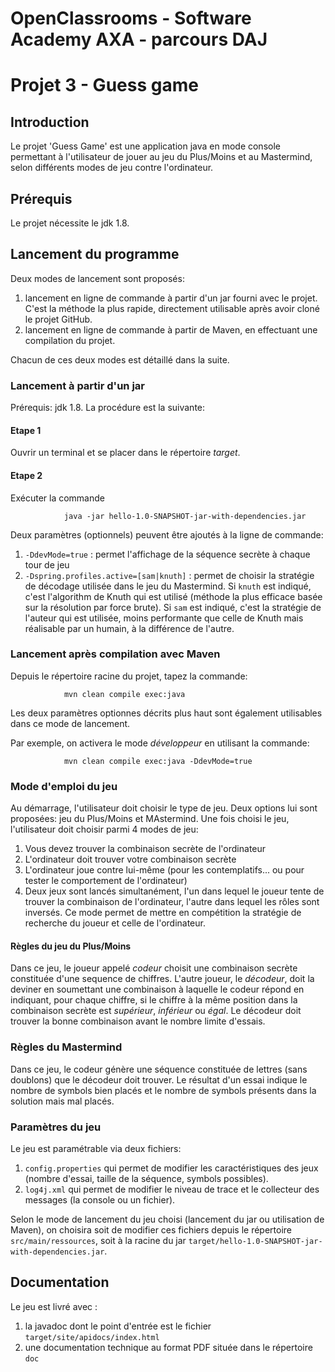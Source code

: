 # OpenClassrooms - Software Academy AXA - parcours DAJ
# Projet 3 - Guess game


## Introduction

Le projet 'Guess Game' est une application java en mode console permettant à l'utilisateur de jouer au jeu du Plus/Moins et au Mastermind, selon différents modes de jeu contre l'ordinateur.

## Prérequis

Le projet nécessite le jdk 1.8.

## Lancement du programme

Deux modes de lancement sont proposés:
1. lancement en ligne de commande à partir d'un jar fourni avec le projet. C'est la méthode la plus rapide, directement utilisable après avoir cloné le projet GitHub.
2. lancement en ligne de commande à partir de Maven, en effectuant une compilation du projet.

Chacun de ces deux modes est détaillé dans la suite.

### Lancement à partir d'un jar

Prérequis: jdk 1.8.
La procédure est la suivante:
#### Etape 1
Ouvrir un terminal et se placer dans le répertoire _target_.

#### Etape 2
Exécuter la commande 

                java -jar hello-1.0-SNAPSHOT-jar-with-dependencies.jar  

Deux paramètres (optionnels) peuvent être ajoutés à la ligne de commande:
1. `-DdevMode=true` : permet l'affichage de la séquence secrète à chaque tour de jeu
2. `-Dspring.profiles.active=[sam|knuth]` : permet de choisir la stratégie de décodage utilisée dans le jeu du Mastermind. Si `knuth` est indiqué, c'est l'algorithm de Knuth qui est utilisé (méthode la plus efficace basée sur la résolution par force brute). Si `sam` est indiqué, c'est la stratégie de l'auteur qui est utilisée, moins performante que celle de Knuth mais réalisable par un humain, à la différence de l'autre.

### Lancement après compilation avec Maven

Depuis le répertoire racine du projet, tapez la commande:

                mvn clean compile exec:java
 
 Les deux paramètres optionnes décrits plus haut sont également utilisables dans ce mode de lancement.

Par exemple, on activera le mode _développeur_ en utilisant la commande:

                mvn clean compile exec:java -DdevMode=true

### Mode d'emploi du jeu

Au démarrage, l'utilisateur doit choisir le type de jeu. Deux options lui sont proposées: jeu du Plus/Moins et MAstermind. Une fois choisi le jeu, l'utilisateur doit choisir parmi 4 modes de jeu:
1. Vous devez trouver la combinaison secrète de l'ordinateur
2. L'ordinateur doit trouver votre combinaison secrète
3. L'ordinateur joue contre lui-même (pour les contemplatifs... ou pour tester le comportement de l'ordinateur)
4. Deux jeux sont lancés simultanément, l'un dans lequel le joueur tente de trouver la combinaison de l'ordinateur, l'autre dans lequel les rôles sont inversés. Ce mode permet de mettre en compétition la stratégie de recherche du joueur et celle de l'ordinateur.

#### Règles du jeu du Plus/Moins
Dans ce jeu, le joueur appelé _codeur_ choisit une combinaison secrète constituée d'une sequence de chiffres.
L'autre joueur, le _décodeur_, doit la deviner en soumettant une combinaison à laquelle le codeur répond en indiquant, pour chaque chiffre, si le chiffre à la même position dans la combinaison secrète est _supérieur_, _inférieur_ ou _égal_.
Le décodeur doit trouver la bonne combinaison avant le nombre limite d'essais.

### Règles du Mastermind
Dans ce jeu, le codeur génère une séquence constituée de lettres (sans doublons) que le décodeur doit trouver. Le résultat d'un essai indique le nombre de symbols bien placés et le nombre de symbols présents dans la solution mais mal placés.

### Paramètres du jeu

Le jeu est paramétrable via deux fichiers:
1. `config.properties` qui permet de modifier les caractéristiques des jeux (nombre d'essai, taille de la séquence, symbols possibles).
2. `log4j.xml` qui permet de modifier le niveau de trace et le collecteur des messages (la console ou un fichier).

Selon le mode de lancement du jeu choisi (lancement du jar ou utilisation de Maven), on choisira soit de modifier ces fichiers depuis le répertoire `src/main/ressources`, soit à la racine du jar `target/hello-1.0-SNAPSHOT-jar-with-dependencies.jar`.


## Documentation

Le jeu est livré avec :
1. la javadoc dont le point d'entrée est le fichier `target/site/apidocs/index.html`
2. une documentation technique au format PDF située dans le répertoire `doc`
